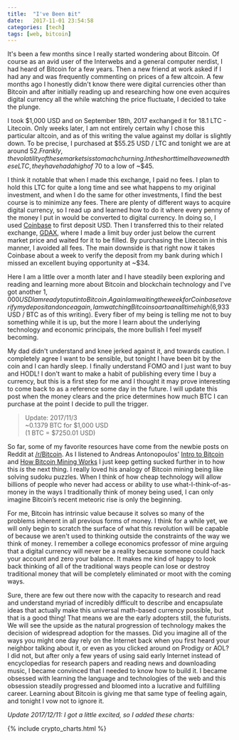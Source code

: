 ```yaml
---
title:  "I've Been ฿it"
date:   2017-11-01 23:54:58
categories: [tech]
tags: [web, bitcoin]
---
```


It's been a few months since I really started wondering about Bitcoin. Of course as an avid user of the Interwebs and a general computer nerdist, I had heard of Bitcoin for a few years. Then a new friend at work asked if I had any and was frequently commenting on prices of a few altcoin. A few months ago I honestly didn't know there were digital currencies other than Bitcoin and after initially reading up and researching how one even acquires digital currency all the while watching the price fluctuate, I decided to take the plunge.

I took $1,000 USD and on September 18th, 2017 exchanged it for 18.1 LTC - Litecoin. Only weeks later, I am not entirely certain why I chose this particular altcoin, and as of this writing the value against my dollar is slightly down. To be precise, I purchased at $55.25 USD / LTC and tonight we are at around $52. Frankly, the volatility of these markets is stomach churning. In the short time I have owned these LTC, they have had a high of ~$70 to a low of ~$45.

I think it notable that when I made this exchange, I paid no fees. I plan to hold this LTC for quite a long time and see what happens to my original investment, and when I do the same for other investments, I find the best course is to minimize any fees. There are plenty of different ways to acquire digital currency, so I read up and learned how to do it where every penny of the money I put in would be converted to digital currency. In doing so, I used [Coinbase](https://www.coinbase.com/join/59b099920fb8d000b884246d) to first deposit USD. Then I transferred this to their related exchange, [GDAX](https://www.gdax.com), where I made a limit buy order just below the current market price and waited for it to be filled. By purchasing the Litecoin in this manner, I avoided all fees. The main downside is that right now it takes Coinbase about a week to verify the deposit from my bank during which I missed an excellent buying opportunity at ~$34.

Here I am a little over a month later and I have steadily been exploring and reading and learning more about Bitcoin and blockchain technology and I've got another $1,000 USD I am ready to put into Bitcoin. Again I am waiting the week for Coinbase to verify my deposit and once again, I am watching Bitcoin soar to an all time high ($6,933 USD / BTC as of this writing). Every fiber of my being is telling me not to buy something while it is up, but the more I learn about the underlying technology and economic principals, the more bullish I feel myself becoming.

My dad didn't understand and knee jerked against it, and towards caution. I completely agree I want to be sensible, but tonight I have been bit by the coin and I can hardly sleep. I finally understand FOMO and I just want to buy and HODL! I don't want to make a habit of publishing every time I buy a currency, but this is a first step for me and I thought it may prove interesting to come back to as a reference some day in the future. I will update this post when the money clears and the price determines how much BTC I can purchase at the point I decide to pull the trigger.

> Update: 2017/11/3 <br/>
~0.1379 BTC for $1,000 USD<br />
(1 BTC = $7250.01 USD)

So far, some of my favorite resources have come from the newbie posts on Reddit at [/r/Bitcoin](https://www.reddit.com/r/Bitcoin/). As I listened to Andreas Antonopoulos' [Intro to Bitcoin](https://www.youtube.com/watch?v=qkxdys-Ek9U) and [How Bitcoin Mining Works](https://www.youtube.com/watch?v=QBFNaCNlBdk&t=79s) I just keep getting sucked further in to how this _is_ the next thing. I really loved his analogy of Bitcoin mining being like solving sudoku puzzles. When I think of how cheap technology will allow billions of people who never had access or ability to use what-I-think-of-as-money in the ways I traditionally think of money being used, I can only imagine Bitcoin’s recent meteoric rise is only the beginning.

For me, Bitcoin has intrinsic value because it solves so many of the problems inherent in all previous forms of money. I think for a while yet, we will only begin to scratch the surface of what this revolution will be capable of because we aren't used to thinking outside the constraints of the way we think of money. I remember a college economics professor of mine arguing that a digital currency will never be a reality because someone could hack your account and zero your balance. It makes me kind of happy to look back thinking of all of the traditional ways people can lose or destroy traditional money that will be completely eliminated or moot with the coming ways.

Sure, there are few out there now with the capacity to research and read and understand myriad of incredibly difficult to describe and encapsulate ideas that actually make this universal math-based currency possible, but that is a good thing! That means we are the early adopters still, the futurists. We will see the upside as the natural progression of technology makes the decision of widespread adoption for the masses. Did you imagine all of the ways you might one day rely on the Internet back when you first heard your neighbor talking about it, or even as you clicked around on Prodigy or AOL? I did not, but after only a few years of using said early Internet instead of encyclopedias for research papers and reading news and downloading music, I became convinced that I needed to know how to build it. I became obsessed with learning the language and technologies of the web and this obsession steadily progressed and bloomed into a lucrative and fulfilling career. Learning about Bitcoin is giving me that same type of feeling again, and tonight I vow not to ignore it.


_Update 2017/12/11: I got a little excited, so I added these charts:_

{% include crypto_charts.html %}
